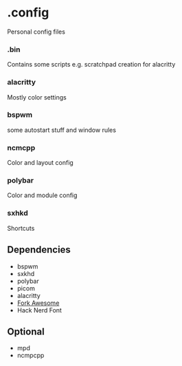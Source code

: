 # .config

Personal config files 

### .bin
Contains some scripts e.g. scratchpad creation for alacritty

### alacritty
Mostly color settings

### bspwm
some autostart stuff and window rules

### ncmcpp
Color and layout config

### polybar
Color and module config

### sxhkd
Shortcuts

## Dependencies
* bspwm
* sxkhd
* polybar
* picom
* alacritty
* [Fork Awesome](https://forkaweso.me/Fork-Awesome/)
* Hack Nerd Font

## Optional
* mpd
* ncmpcpp

